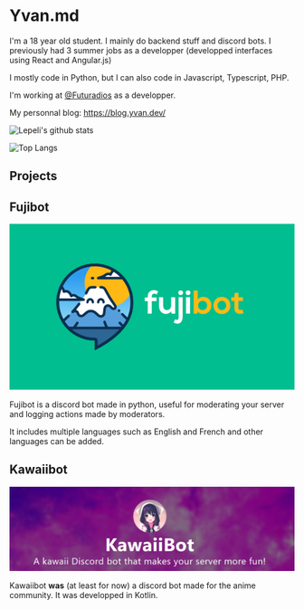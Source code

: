 # Yvan.md


I'm a 18 year old student. I mainly do backend stuff and discord bots.
I previously had 3 summer jobs as a developper (developped interfaces using React and Angular.js)

I mostly code in Python, but I can also code in Javascript, Typescript, PHP. 

I'm working at [@Futuradios](https://github.com/futuradios) as a developper.

My personnal blog: https://blog.yvan.dev/

![Lepeli's github stats](https://github-readme-stats.vercel.app/api?username=lepeli&show_icons=true&count_private=true)

![Top Langs](https://github-readme-stats.vercel.app/api/top-langs/?username=lepeli&layout=compact)


## Projects

## Fujibot

![Fujibot logo](images/fujibot_big.png)

Fujibot is a discord bot made in python, useful for moderating your server and logging actions made by moderators.

It includes multiple languages such as English and French and other languages can be added.

## Kawaiibot

![Kawaiibot's presentation](./images/kawaiibot.png)

Kawaiibot **was** (at least for now) a discord bot made for the anime community.
It was developped in Kotlin.
